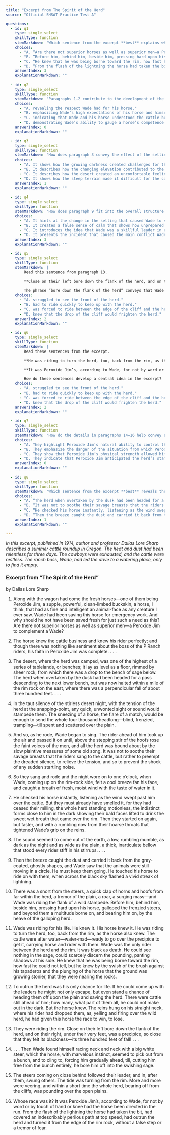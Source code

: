 ```yaml
---
title: "Excerpt from The Spirit of the Herd"
source: "Official SHSAT Practice Test A"

questions:
  - id: q1
    type: single_select
    skillType: function
    stemMarkdown: "Which sentence from the excerpt **best** explains why Wade reserved Peroxide Jim for “emergency work” (paragraph 1)?"
    choices:
      - "A. “Are there not superior horses as well as superior men—a Peroxide Jim to complement a Wade?” (paragraph 1)"
      - "B. “Before him, behind him, beside him, pressing hard upon his horse, galloped the frenzied steers, and beyond them a multitude borne on, and bearing him on, by the heave of the galloping herd.” (paragraph 10)"
      - "C. “He knew that he was being borne toward the rim, how fast he could not tell, but he knew by the swish of the brush against his tapaderos and the plunging of the horse that the ground was growing stonier, that they were nearing the rocks.” (paragraph 11)"
      - "D. “From the flash of the lightning the horse had taken the bit, had covered an indescribably perilous path at top speed, had outrun the herd and turned it from the edge of the rim rock, without a false step or a tremor of fear.” (paragraph 16)"
    answerIndex: 3
    explanationMarkdown: ""

  - id: q2
    type: single_select
    skillType: function
    stemMarkdown: "Paragraphs 1–2 contribute to the development of the central idea of the excerpt by"
    choices:
      - "A. revealing the respect Wade had for his horse."
      - "B. emphasizing Wade’s high expectations of his horse and himself."
      - "C. indicating that Wade and his horse understood the cattle business."
      - "D. demonstrating Wade’s ability to gauge a horse’s competence."
    answerIndex: 0
    explanationMarkdown: ""

  - id: q3
    type: single_select
    skillType: function
    stemMarkdown: "How does paragraph 3 convey the effect of the setting on the cattle drive?"
    choices:
      - "A. It shows how the growing darkness created challenges for the riders in getting the herd to move."
      - "B. It describes how the changing elevation contributed to the dangerousness of the environment."
      - "C. It describes how the desert created an uncomfortable feeling of isolation for the riders and the cattle."
      - "D. It shows how the steep terrain made it difficult for the cattle to keep moving forward."
    answerIndex: 1
    explanationMarkdown: ""

  - id: q4
    type: single_select
    skillType: function
    stemMarkdown: "How does paragraph 9 fit into the overall structure of the excerpt?"
    choices:
      - "A. It hints at the change in the setting that caused Wade to suddenly become alert."
      - "B. It creates a false sense of calm that shows how unprepared the men were for what was about to happen."
      - "C. It introduces the idea that Wade was a skillful leader in unpredictable circumstances."
      - "D. It presents the incident that caused the main conflict Wade and Peroxide Jim addressed."
    answerIndex: 3
    explanationMarkdown: ""

  - id: q5
    type: single_select
    skillType: function
    stemMarkdown: |
        Read this sentence from paragraph 13.

        **Close on their left bore down the flank of the herd, and on their right, under their very feet, was a precipice, so close that they felt its blackness—its three hundred feet of fall!**

        The phrase “bore down the flank of the herd” conveys that Wade
    choices:
      - "A. struggled to see the front of the herd."
      - "B. had to ride quickly to keep up with the herd."
      - "C. was forced to ride between the edge of the cliff and the herd."
      - "D. knew that the drop of the cliff would frighten the herd."
    answerIndex: 2
    explanationMarkdown: ""

  - id: q6
    type: single_select
    skillType: function
    stemMarkdown: |
        Read these sentences from the excerpt.

        **He was riding to turn the herd, too, back from the rim, as the horse also knew.** (paragraph 11)

        **It was Peroxide Jim’s, according to Wade, for not by word or by touch of hand or knee had the horse been directed in the run.** (paragraph 16)

        How do these sentences develop a central idea in the excerpt?
    choices:
      - "A. struggled to see the front of the herd."
      - "B. had to ride quickly to keep up with the herd."
      - "C. was forced to ride between the edge of the cliff and the herd."
      - "D. knew that the drop of the cliff would frighten the herd."
    answerIndex: 2
    explanationMarkdown: ""

  - id: q7
    type: single_select
    skillType: function
    stemMarkdown: "How do the details in paragraphs 14–16 help convey a central idea of the excerpt?"
    choices:
      - "A. They highlight Peroxide Jim’s natural ability to control the herd."
      - "B. They emphasize the danger of the situation from which Peroxide Jim rescued the herd."
      - "C. They show that Peroxide Jim’s physical strength allowed him to force the herd to turn."
      - "D. They indicate that Peroxide Jim anticipated the herd’s stampede before the men did."
    answerIndex: 0
    explanationMarkdown: ""

  - id: q8
    type: single_select
    skillType: function
    stemMarkdown: "Which sentence from the excerpt **best** reveals the mood on the drive before the lightning struck?"
    choices:
      - "A. “The herd when overtaken by the dusk had been headed for a pass descending to the next lower bench, but was now halted within a mile of the rim rock on the east, where there was a perpendicular fall of about three hundred feet.” (paragraph 3)"
      - "B. “It was not to soothe their savage breasts that the riders sang to the cattle, but rather to preempt the dreaded silence, to relieve the tension, and so to prevent the shock of any sudden startling noise.” (paragraph 5)"
      - "C. “He checked his horse instantly, listening as the wind swept past him over the cattle.” (paragraph 7)"
      - "D. “Then the breeze caught the dust and carried it back from the gray-coated, ghostly shapes, and Wade saw that the animals were still moving in a circle.” (paragraph 9)"
    answerIndex: 1
    explanationMarkdown: ""

---
```


*In this excerpt, published in 1914, author and professor Dallas Lore Sharp describes a summer cattle roundup in Oregon. The heat and dust had been relentless for three days. The cowboys were exhausted, and the cattle were restless. The ranch boss, Wade, had led the drive to a watering place, only to find it empty.*

### Excerpt from “The Spirit of the Herd”

by Dallas Lore Sharp

1. Along with the wagon had come the fresh horses—one of them being Peroxide Jim, a supple, powerful, clean-limbed buckskin, a horse, I think, that had as fine and intelligent an animal-face as any creature I ever saw. Wade had been saving this horse for emergency work. And why should he not have been saved fresh for just such a need as this? Are there not superior horses as well as superior men—a Peroxide Jim to complement a Wade?

2. The horse knew the cattle business and knew his rider perfectly; and though there was nothing like sentiment about the boss of the P Ranch riders, his faith in Peroxide Jim was complete. . . .

3. The desert, where the herd was camped, was one of the highest of a series of tablelands, or benches; it lay as level as a floor, rimmed by sheer rock, from which there was a drop to the bench of sage below. The herd when overtaken by the dusk had been headed for a pass descending to the next lower bench, but was now halted within a mile of the rim rock on the east, where there was a perpendicular fall of about three hundred feet. . . .

4. In the taut silence of the stirless desert night, with the tension of the herd at the snapping-point, any quick, unwonted sight or sound would stampede them. The sneezing of a horse, the flare of a match, would be enough to send the whole four thousand headlong—blind, frenzied, trampling—till spent and scattered over the plain.

5. And so, as he rode, Wade began to sing. The rider ahead of him took up the air and passed it on until, above the stepping stir of the hoofs rose the faint voices of the men, and all the herd was bound about by the slow plaintive measures of some old song. It was not to soothe their savage breasts that the riders sang to the cattle, but rather to preempt the dreaded silence, to relieve the tension, and so to prevent the shock of any sudden startling noise.

6. So they sang and rode and the night wore on to one o’clock, when Wade, coming up on the rim-rock side, felt a cool breeze fan his face, and caught a breath of fresh, moist wind with the taste of water in it.

7. He checked his horse instantly, listening as the wind swept past him over the cattle. But they must already have smelled it, for they had ceased their milling, the whole herd standing motionless, the indistinct forms close to him in the dark showing their bald faces lifted to drink the sweet wet breath that came over the rim. Then they started on again, but faster, and with a rumbling now from their hoarse throats that tightened Wade’s grip on the reins.

8. The sound seemed to come out of the earth, a low, rumbling mumble, as dark as the night and as wide as the plain, a thick, inarticulate bellow that stood every rider stiff in his stirrups. . . .

9. Then the breeze caught the dust and carried it back from the gray-coated, ghostly shapes, and Wade saw that the animals were still moving in a circle. He must keep them going. He touched his horse to ride on with them, when across the black sky flashed a vivid streak of lightning.

10. There was a snort from the steers, a quick clap of horns and hoofs from far within the herd, a tremor of the plain, a roar, a surging mass—and Wade was riding the flank of a wild stampede. Before him, behind him, beside him, pressing hard upon his horse, galloped the frenzied steers, and beyond them a multitude borne on, and bearing him on, by the heave of the galloping herd.

11. Wade was riding for his life. He knew it. His horse knew it. He was riding to turn the herd, too, back from the rim, as the horse also knew. The cattle were after water—water-mad—ready to go over the precipice to get it, carrying horse and rider with them. Wade was the only rider between the herd and the rim. It was black as death. He could see nothing in the sage, could scarcely discern the pounding, panting shadows at his side. He knew that he was being borne toward the rim, how fast he could not tell, but he knew by the swish of the brush against his tapaderos and the plunging of the horse that the ground was growing stonier, that they were nearing the rocks.

12. To outrun the herd was his only chance for life. If he could come up with the leaders he might not only escape, but even stand a chance of heading them off upon the plain and saving the herd. There were cattle still ahead of him; how many, what part of them all, he could not make out in the dark. But the horse knew. The reins hung on his straight neck, where his rider had dropped them, as, yelling and firing over the wild herd, he had given this horse the race to win, to lose.

13. They were riding the rim. Close on their left bore down the flank of the herd, and on their right, under their very feet, was a precipice, so close that they felt its blackness—its three hundred feet of fall! . . .

14. . . . Then Wade found himself racing neck and neck with a big white steer, which the horse, with marvelous instinct, seemed to pick out from a bunch, and to cling to, forcing him gradually ahead, till, cutting him free from the bunch entirely, he bore him off into the swishing sage.

15. The steers coming on close behind followed their leader, and in, after them, swung others. The tide was turning from the rim. More and more were veering, and within a short time the whole herd, bearing off from the cliffs, was pounding over the open plains.

16. Whose race was it? It was Peroxide Jim’s, according to Wade, for not by word or by touch of hand or knee had the horse been directed in the run. From the flash of the lightning the horse had taken the bit, had covered an indescribably perilous path at top speed, had outrun the herd and turned it from the edge of the rim rock, without a false step or a tremor of fear.